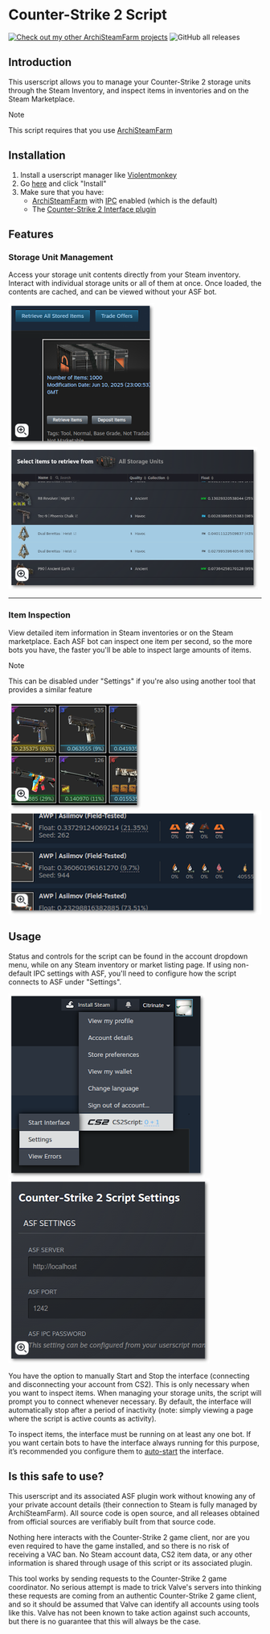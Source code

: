 # Counter-Strike 2 Script

[![Check out my other ArchiSteamFarm projects](https://img.shields.io/badge/Check%20out%20my%20other%20ArchiSteamFarm%20projects-blue?logo=github)](https://github.com/stars/Citrinate/lists/archisteamfarm-plugins)  ![GitHub all releases](https://img.shields.io/github/downloads/Citrinate/CS2Script/total?logo=github&label=Downloads)

## Introduction

This userscript allows you to manage your Counter-Strike 2 storage units through the Steam Inventory, and inspect items in inventories and on the Steam Marketplace.

> [!NOTE]
> This script requires that you use [ArchiSteamFarm](https://github.com/JustArchiNET/ArchiSteamFarm)

## Installation

1. Install a userscript manager like [Violentmonkey](https://violentmonkey.github.io/)
2. Go [here](https://github.com/Citrinate/CS2Script/releases/latest/download/code.user.js) and click "Install"
3. Make sure that you have:
    - [ArchiSteamFarm](https://github.com/JustArchiNET/ArchiSteamFarm) with [IPC](https://github.com/JustArchiNET/ArchiSteamFarm/wiki/IPC) enabled (which is the default)
    - The [Counter-Strike 2 Interface plugin](https://github.com/Citrinate/CS2Interface)

## Features

### Storage Unit Management

Access your storage unit contents directly from your Steam inventory. Interact with individual storage units or all of them at once. Once loaded, the contents are cached, and can be viewed without your ASF bot.

[![Storage Unit Selection](/screenshots/thumbnails/casket_select.png)](/screenshots/casket_select.png) [![Storage Unit Interface](/screenshots/thumbnails/casket_interface.png)](/screenshots/casket_interface.png)

---

### Item Inspection

View detailed item information in Steam inventories or on the Steam marketplace. Each ASF bot can inspect one item per second, so the more bots you have, the faster you'll be able to inspect large amounts of items.

> [!NOTE]
> This can be disabled under "Settings" if you're also using another tool that provides a similar feature

[![Inventory Items](/screenshots/thumbnails/inventory_items.png)](/screenshots/inventory_items.png) [![Market Items](/screenshots/thumbnails/market_items.png)](/screenshots/market_items.png)

## Usage

Status and controls for the script can be found in the account dropdown menu, while on any Steam inventory or market listing page.  If using non-default IPC settings with ASF, you'll need to configure how the script connects to ASF under "Settings".

[![Menu](/screenshots/thumbnails/script_menu.png)](/screenshots/script_menu.png) [![Settings](/screenshots/thumbnails/script_settings.png)](/screenshots/script_settings.png)

You have the option to manually Start and Stop the interface (connecting and disconnecting your account from CS2).  This is only necessary when you want to inspect items.  When managing your storage units, the script will prompt you to connect whenever necessary.  By default, the interface will automatically stop after a period of inactivity (note: simply viewing a page where the script is active counts as activity).

To inspect items, the interface must be running on at least any one bot. If you want certain bots to have the interface always running for this purpose, it’s recommended you configure them to [auto-start](https://github.com/Citrinate/CS2Interface#autostartcs2interface) the interface.

## Is this safe to use?

This userscript and its associated ASF plugin work without knowing any of your private account details (their connection to Steam is fully managed by ArchiSteamFarm). All source code is open source, and all releases obtained from official sources are verifiably built from that source code.

Nothing here interacts with the Counter-Strike 2 game client, nor are you even required to have the game installed, and so there is no risk of receiving a VAC ban. No Steam account data, CS2 item data, or any other information is shared through usage of this script or its associated plugin.

This tool works by sending requests to the Counter-Strike 2 game coordinator. No serious attempt is made to trick Valve's servers into thinking these requests are coming from an authentic Counter-Strike 2 game client, and so it should be assumed that Valve can identify all accounts using tools like this. Valve has not been known to take action against such accounts, but there is no guarantee that this will always be the case.